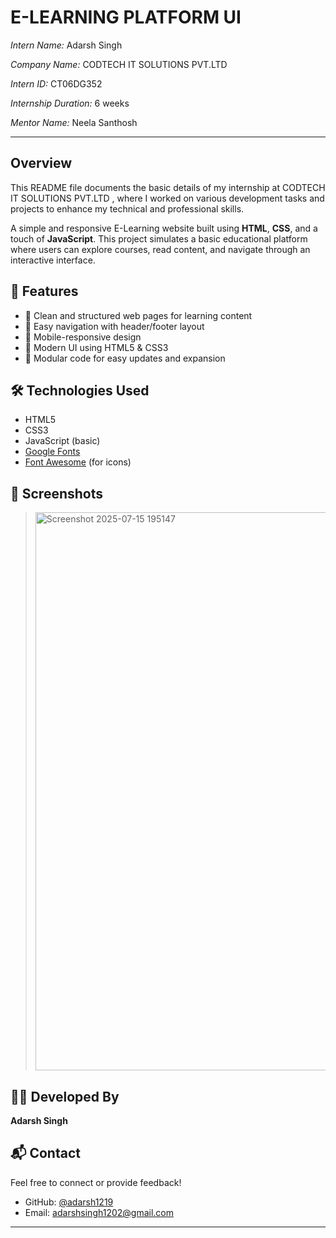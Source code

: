 # E-LEARNING PLATFORM UI

*Intern Name:* Adarsh Singh 

*Company Name:*  CODTECH IT SOLUTIONS PVT.LTD

*Intern ID:* CT06DG352

*Internship Duration:* 6 weeks

*Mentor Name:* Neela Santhosh

---

## Overview

This README file documents the basic details of my internship at CODTECH IT SOLUTIONS PVT.LTD , where I worked on various development tasks and projects to enhance my technical and professional skills.


A simple and responsive E-Learning website built using **HTML**, **CSS**, and a touch of **JavaScript**. This project simulates a basic educational platform where users can explore courses, read content, and navigate through an interactive interface.

## 🚀 Features

- 📖 Clean and structured web pages for learning content
- 🧭 Easy navigation with header/footer layout
- 📱 Mobile-responsive design
- 🎨 Modern UI using HTML5 & CSS3
- 🧩 Modular code for easy updates and expansion

## 🛠️ Technologies Used

- HTML5
- CSS3
- JavaScript (basic)
- [Google Fonts](https://fonts.google.com/)
- [Font Awesome](https://fontawesome.com/) (for icons)

## 📸 Screenshots

> <img width="1910" height="893" alt="Screenshot 2025-07-15 195147" src="https://github.com/user-attachments/assets/3790c460-8417-4480-aadb-9d538f861a22" />


## 👨‍💻 Developed By

**Adarsh Singh**

## 📬 Contact

Feel free to connect or provide feedback!

- GitHub: [@adarsh1219](https://github.com/adarsh1219)
- Email: adarshsingh1202@gmail.com

---



